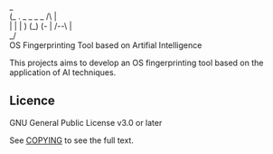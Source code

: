  _ \
(_ .  _   _   _  _  /\  | \
|  | | ) (_) (- |  /--\ | \
         _/               \
OS Fingerprinting Tool based on Artifial Intelligence

This projects aims to develop an OS fingerprinting tool based on the application of AI techniques.

## Licence

GNU General Public License v3.0 or later

See [COPYING](/COPYING) to see the full text.